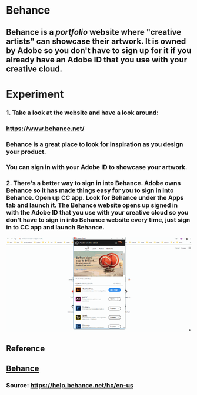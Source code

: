 # **Behance**

## Behance is a _**portfolio**_ website where "creative artists" can showcase their artwork. It is owned by Adobe so you don't have to sign up for it if you already have an Adobe ID that you use with your creative cloud. 


# **Experiment**

### **1.** Take a look at the website and have a look around: 

### https://www.behance.net/

### Behance is a great place to look for inspiration as you design your product. 

### You can sign in with your Adobe ID to showcase your artwork. 

### **2.** There's a better way to sign in into Behance. Adobe owns Behance so it has made things easy for you to sign in into Behance. Open up CC app. Look for Behance under the Apps tab and launch it. The Behance website opens up signed in with the Adobe ID that you use with your creative cloud so you don't have to sign in into Behance website every time, just sign in to CC app and launch Behance. 

![](../images/pilot-02/launch-behance.gif)



## **Reference**

## [Behance]()

### **Source:** https://help.behance.net/hc/en-us

